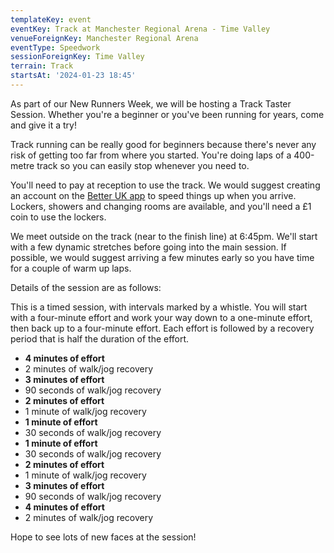 ```yaml
---
templateKey: event
eventKey: Track at Manchester Regional Arena - Time Valley
venueForeignKey: Manchester Regional Arena
eventType: Speedwork
sessionForeignKey: Time Valley
terrain: Track
startsAt: '2024-01-23 18:45'
---
```

As part of our New Runners Week, we will be hosting a Track Taster Session. Whether you're a beginner or you've been 
running for years, come and give it a try!

Track running can be really good for beginners because there's never any risk of getting too far from where you started.
You're doing laps of a 400-metre track so you can easily stop whenever you need to.

You'll need to pay at reception to use the track. We would suggest creating an account on the 
[Better UK app](https://www.better.org.uk/booking) to speed things up when you arrive. Lockers, showers and changing 
rooms are available, and you'll need a £1 coin to use the lockers.

We meet outside on the track (near to the finish line) at 6:45pm. We'll start with a few dynamic stretches before going
into the main session. If possible, we would suggest arriving a few minutes early so you have time for a couple of warm
up laps.

Details of the session are as follows:

This is a timed session, with intervals marked by a whistle. You will start with a four-minute effort and work your way 
down to a one-minute effort, then back up to a four-minute effort. Each effort is followed by a recovery period that is 
half the duration of the effort.

- **4 minutes of effort**
- 2 minutes of walk/jog recovery
- **3 minutes of effort**
- 90 seconds of walk/jog recovery
- **2 minutes of effort**
- 1 minute of walk/jog recovery
- **1 minute of effort**
- 30 seconds of walk/jog recovery
- **1 minute of effort**
- 30 seconds of walk/jog recovery
- **2 minutes of effort**
- 1 minute of walk/jog recovery
- **3 minutes of effort**
- 90 seconds of walk/jog recovery
- **4 minutes of effort**
- 2 minutes of walk/jog recovery

Hope to see lots of new faces at the session!
